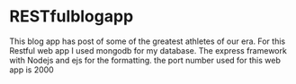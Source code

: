 # RESTfulblogapp

This blog app has post of some of the greatest athletes of our era. 
For this Restful web app I used mongodb for my database.
The express framework with Nodejs and ejs for the formatting.
the port number used for this web app is 2000
